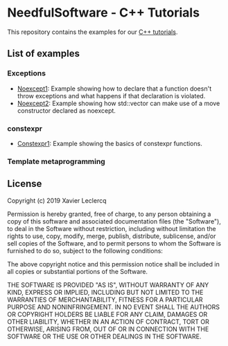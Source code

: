 # NeedfulSoftware - C++ Tutorials

This repository contains the examples for our [C++ tutorials](http://www.needfulsoftware.com/Cpp).

## List of examples

### Exceptions

- [Noexcept1](https://github.com/NeedfulSoftware/CppTutorials/tree/master/Exceptions/Noexcept1): Example showing how to declare that a function doesn't throw exceptions
  and what happens if that declaration is violated.
- [Noexcept2](https://github.com/NeedfulSoftware/CppTutorials/tree/master/Exceptions/Noexcept2): Example showing how std::vector can make use of a move constructor declared
  as noexcept.

### constexpr

- [Constexpr1](https://github.com/NeedfulSoftware/CppTutorials/tree/master/Constexpr/Constexpr1): Example showing the basics of constexpr functions.

### Template metaprogramming

## License

Copyright (c) 2019 Xavier Leclercq

Permission is hereby granted, free of charge, to any person obtaining a
copy of this software and associated documentation files (the "Software"),
to deal in the Software without restriction, including without limitation
the rights to use, copy, modify, merge, publish, distribute, sublicense,
and/or sell copies of the Software, and to permit persons to whom the
Software is furnished to do so, subject to the following conditions:

The above copyright notice and this permission notice shall be included in
all copies or substantial portions of the Software.

THE SOFTWARE IS PROVIDED "AS IS", WITHOUT WARRANTY OF ANY KIND, EXPRESS OR
IMPLIED, INCLUDING BUT NOT LIMITED TO THE WARRANTIES OF MERCHANTABILITY,
FITNESS FOR A PARTICULAR PURPOSE AND NONINFRINGEMENT. IN NO EVENT SHALL
THE AUTHORS OR COPYRIGHT HOLDERS BE LIABLE FOR ANY CLAIM, DAMAGES OR OTHER
LIABILITY, WHETHER IN AN ACTION OF CONTRACT, TORT OR OTHERWISE, ARISING
FROM, OUT OF OR IN CONNECTION WITH THE SOFTWARE OR THE USE OR OTHER DEALINGS
IN THE SOFTWARE.
